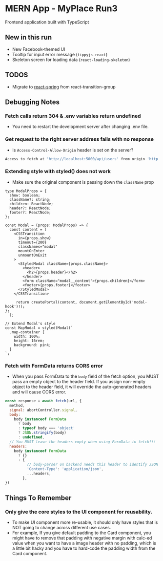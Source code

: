 # MERN App - MyPlace Run3

Frontend application built with TypeScript

## New in this run

- New Facebook-themed UI
- Tooltip for input error message (`tippyjs-react`)
- Skeleton screen for loading data (`react-loading-skeleton`)

## TODOS

- Migrate to [react-spring](https://www.react-spring.io/) from react-transition-group

## Debugging Notes

### Fetch calls return 304 & .env variables return undefined

- You need to restart the development server after changing .env file.

### Get request to the right server address fails with no response

- Is `Access-Control-Allow-Origin` header is set on the server?

```bash
Access to fetch at 'http://localhost:5000/api/users' from origin 'http://localhost:3000' has been blocked by CORS policy: No 'Access-Control-Allow-Origin' header is present on the requested resource. If an opaque response serves your needs, set the requests mode to 'no-cors' to fetch the resource with CORS disabled.
```

### Extending style with styled() does not work

- Make sure the original component is passing down the `className` prop

```tsx
type ModalProps = {
  show: boolean;
  className?: string;
  children: ReactNode;
  header?: ReactNode;
  footer?: ReactNode;
};

const Modal = (props: ModalProps) => {
  const content = (
    <CSSTransition
      in={props.show}
      timeout={200}
      classNames="modal"
      mountOnEnter
      unmountOnExit
    >
      <StyledModal className={props.className}>
        <header>
          <h2>{props.header}</h2>
        </header>
        <form className="modal__content">{props.children}</form>
        <footer>{props.footer}</footer>
      </StyledModal>
    </CSSTransition>

     return createPortal(content, document.getElementById('modal-hook')!);
};
  );

// Extend Modal's style
const MapModal = styled(Modal)`
  .map-container {
    width: 100%;
    height: 16rem;
    background: pink;
  }
`;
```

### Fetch with FormData returns CORS error

- When you pass FormData to the `body` field of the fetch option, you MUST pass an empty object to the header field. If you assign non-empty object to the header field, it will override the auto-generated headers and will cause CORS error.

```js
const response = await fetch(url, {
  method,
  signal: abortController.signal,
  body:
    body instanceof FormData
      ? body
      : typeof body === 'object'
      ? JSON.stringify(body)
      : undefined,
  // You MUST leave the headers empty when using FormData in fetch!!!
  headers:
    body instanceof FormData
      ? {}
      : {
          // body-parser on backend needs this header to identify JSON body
          'Content-Type': 'application/json',
          ...headers,
        },
})
```

## Things To Remember

### Only give the core styles to the UI component for reusability.

- To make UI component more re-usable, it should only have styles that is NOT going to change across different use cases.
- For example, If you give default padding to the Card component, you might have to remove that padding with negative margin with calc-ed value when you want to have a image header with no padding, which is a little bit hacky and you have to hard-code the padding width from the Card component.
